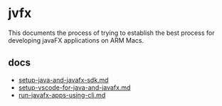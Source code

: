 # jvfx

This documents the process of trying to establish the best process for developing javaFX applications on ARM Macs.

## docs
* [setup-java-and-javafx-sdk.md](docs/setup-java-and-javafx-sdk.md)
* [setup-vscode-for-java-and-javafx.md](docs/setup-vscode-for-java-and-javafx.md)
* [run-javafx-apps-using-cli.md](docs/run-javafx-apps-using-cli.md)
